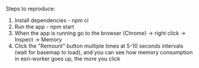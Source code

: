 Steps to reproduce:
1. Install dependencies - npm ci
2. Run the app - npm start
3. When the app is running go to the browser (Chrome) -> right click -> Inspect -> Memory
4. Click the "Remount" button multiple times at 5-10 seconds intervals (wait for basemap to load), and you can see how memory consumption in esri-worker goes up, the more you click
